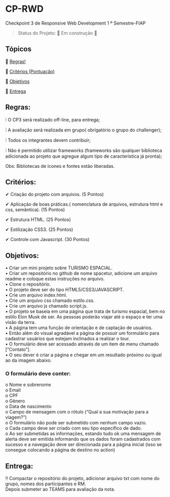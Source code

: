 # CP-RWD
Checkpoint 3 de Responsive Web Development 1 º Semestre-FIAP

> Status do Projeto: :construction: Em construção :construction:

## Tópicos 
:small_blue_diamond: [Regras!](https://github.com/ExerciciosJ/CP-RWD/blob/main/README.md#regras)

:small_blue_diamond: [Critérios (Pontuação)](https://github.com/ExerciciosJ/CP-RWD/blob/main/README.md#crit%C3%A9rios)

:small_blue_diamond: [Objetivos ](https://github.com/ExerciciosJ/CP-RWD/blob/main/README.md#objetivo)

:small_blue_diamond: [Entrega ](https://github.com/ExerciciosJ/CP-RWD/blob/main/README.md#entrega)

## Regras:
<p> ❕ O CP3 será realizado off-line, para entrega; </p>
<p> ❕ A avaliação será realizada em grupo( obrigatório o grupo do challenger); </p>
<p> ❕ Todos os integrantes devem contribuir; </p>
<p> ❕ Não é permitido utilizar frameworks (frameworks são qualquer biblioteca adicionada ao projeto que agregue algum tipo de característica já pronta); </p>
<p> Obs: Bibliotecas de ícones e fontes estão liberadas. </p>

## Critérios:
<p> ✔ Criação do projeto com arquivos. (5 Pontos) </p>
<p> ✔	Aplicação de boas práticas.( nomenclatura de arquivos, estrutura html e css, semântica). (15 Pontos) </p>
<p> ✔	Estrutura HTML. (25 Pontos) </p>
<p> ✔	Estilização CSS3. (25 Pontos) </p>
<p> ✔	Controle com Javascript. (30 Pontos) </p>


## Objetivos:
<p> •	Criar um mini projeto sobre TURISMO ESPACIAL. <br/>
•	Criar um repositório no github de nome spacetur, adicione um arquivo readme e coloque estas instruções no arquivo. <br/>
•	Clone o repositório. <br/>
•	O projeto deve ser do tipo HTML5/CSS3/JAVASCRIPT. <br/>
•	Crie um arquivo index.html. <br/>
•	Crie um arquivo css chamado estilo.css. <br/>
•	Crie um arquivo js chamado script.js. <br/>
•	O projeto se baseia em uma página que trata de turismo espacial, bem no estilo Elon Musk de ser. As pessoas poderão viajar até o espaço e ter uma visão da terra. <br/>
•	A página tem uma função de orientação e de captação de usuários. <br/>
•	Então além do visual agradável a página de possuir um formulário para cadastrar usuários que estejam inclinados a realizar o tour. <br/>
•	O formulário deve ser acessado através de um item de menu chamado [“Contato”]. <br/>
•	O seu dever é criar a página e chegar em um resultado próximo ou igual ao da imagem abaixo. </p>
	
### O formulário deve conter:
  <P> o	Nome e sobrenome <br/>
  o	Email <br/>
  o	CPF <br/>
  o	Gênero <br/>
  o	Data de nascimento <br/>
  o	Campo de mensagem com o rótulo (“Qual a sua motivação para a viagem?”) <br/>
  o	O formulário não pode ser submetido com nenhum campo vazio. <br/>
  o	Cada campo deve ser criado com seu tipo específico de dado. <br/>
  o	Ao ser submetidas as informações, estando tudo ok uma mensagem de alerta deve ser emitida informando que os dados foram cadastrados com sucesso e a navegação deve ser direcionada para a página inicial (isso se consegue colocando a página de destino no action) </P>
	
## Entrega: 
<p> ‼ Compactar o repositório do projeto, adicionar arquivo txt com nome do grupo, nomes dos participantes e RM. <br/> Depois submeter ao TEAMS para avaliação da nota. </p>


